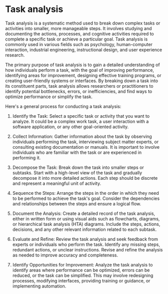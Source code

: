 # Task analysis

Task analysis is a systematic method used to break down complex tasks or activities into smaller, more manageable steps. It involves studying and documenting the actions, processes, and cognitive activities required to complete a specific task or achieve a particular goal. Task analysis is commonly used in various fields such as psychology, human-computer interaction, industrial engineering, instructional design, and user experience research.

The primary purpose of task analysis is to gain a detailed understanding of how individuals perform a task, with the goal of improving performance, identifying areas for improvement, designing effective training programs, or creating user-friendly systems or interfaces. By breaking down a task into its constituent parts, task analysis allows researchers or practitioners to identify potential bottlenecks, errors, or inefficiencies, and find ways to optimize performance or simplify the task.

Here's a general process for conducting a task analysis:

1. Identify the Task: Select a specific task or activity that you want to analyze. It could be a complex work task, a user interaction with a software application, or any other goal-oriented activity.

2. Collect Information: Gather information about the task by observing individuals performing the task, interviewing subject matter experts, or consulting existing documentation or manuals. It is important to involve individuals who are familiar with the task or are experienced in performing it.

3. Decompose the Task: Break down the task into smaller steps or subtasks. Start with a high-level view of the task and gradually decompose it into more detailed actions. Each step should be discrete and represent a meaningful unit of activity.

4. Sequence the Steps: Arrange the steps in the order in which they need to be performed to achieve the task's goal. Consider the dependencies and relationships between the steps and ensure a logical flow.

5. Document the Analysis: Create a detailed record of the task analysis, either in written form or using visual aids such as flowcharts, diagrams, or hierarchical task analysis (HTA) diagrams. Include the steps, actions, decisions, and any other relevant information related to each subtask.

6. Evaluate and Refine: Review the task analysis and seek feedback from experts or individuals who perform the task. Identify any missing steps, redundant actions, or unclear instructions. Revise and refine the analysis as needed to improve accuracy and completeness.

7. Identify Opportunities for Improvement: Analyze the task analysis to identify areas where performance can be optimized, errors can be reduced, or the task can be simplified. This may involve redesigning processes, modifying interfaces, providing training or guidance, or implementing automation.
